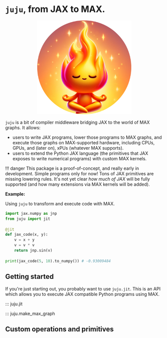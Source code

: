 # `juju`, from JAX to MAX.

<p align="center">
<img width="300px" src="./assets/good_juju.png"/>
</p>

`juju` is a bit of compiler middleware bridging JAX to the world of MAX graphs. It allows:

- users to write JAX programs, lower those programs to MAX graphs, and execute those graphs on MAX-supported hardware, including CPUs, GPUs, and (later on), xPUs (whatever MAX supports).
- users to extend the Python JAX language (the primitives that JAX exposes to write numerical programs) with custom MAX kernels.

!!! danger
    This package is a proof-of-concept, and really early in development. Simple programs only for now! Tons of JAX primitives are missing lowering rules. It's not yet clear _how much of JAX_ will be fully supported (and how many extensions via MAX kernels will be added).

**Example:**

Using `juju` to transform and execute code with MAX.

```python 
import jax.numpy as jnp
from juju import jit

@jit
def jax_code(x, y):
    v = x + y
    v = v * v
    return jnp.sin(v)

print(jax_code(5, 10).to_numpy()) # -0.93009484
```

## Getting started

If you're just starting out, you probably want to use `juju.jit`. This is an API which allows you to execute JAX compatible Python programs using MAX.

::: juju.jit

::: juju.make_max_graph

## Custom operations and primitives
